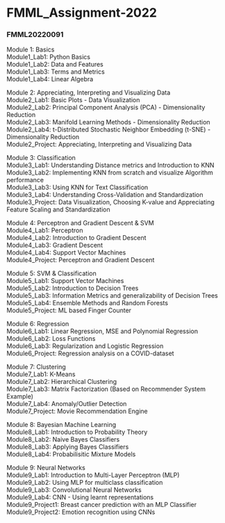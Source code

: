 # FMML_Assignment-2022

### FMML20220091

Module 1: Basics  
Module1_Lab1: Python Basics  
Module1_Lab2: Data and Features  
Module1_Lab3: Terms and Metrics  
Module1_Lab4: Linear Algebra  

Module 2: Appreciating, Interpreting and Visualizing Data  
Module2_Lab1: Basic Plots - Data Visualization  
Module2_Lab2: Principal Component Analysis (PCA) - Dimensionality Reduction  
Module2_Lab3: Manifold Learning Methods - Dimensionality Reduction  
Module2_Lab4: t-Distributed Stochastic Neighbor Embedding (t-SNE) - Dimensionality Reduction  
Module2_Project: Appreciating, Interpreting and Visualizing Data  

Module 3: Classification  
Module3_Lab1: Understanding Distance metrics and Introduction to KNN  
Module3_Lab2: Implementing KNN from scratch and visualize Algorithm performance  
Module3_Lab3: Using KNN for Text Classification  
Module3_Lab4: Understanding Cross-Validation and Standardization  
Module3_Project: Data Visualization, Choosing K-value and Appreciating Feature Scaling and Standardization  

Module 4: Perceptron and Gradient Descent & SVM  
Module4_Lab1: Perceptron  
Module4_Lab2: Introduction to Gradient Descent  
Module4_Lab3: Gradient Descent  
Module4_Lab4: Support Vector Machines  
Module4_Project: Perceptron and Gradient Descent  

Module 5: SVM & Classification  
Module5_Lab1: Support Vector Machines  
Module5_Lab2: Introduction to Decision Trees  
Module5_Lab3: Information Metrics and generalizability of Decision Trees  
Module5_Lab4: Ensemble Methods and Random Forests  
Module5_Project: ML based Finger Counter  

Module 6: Regression  
Module6_Lab1: Linear Regression, MSE and Polynomial Regression  
Module6_Lab2: Loss Functions  
Module6_Lab3: Regularization and Logistic Regression  
Module6_Project: Regression analysis on a COVID-dataset  

Module 7: Clustering  
Module7_Lab1: K-Means  
Module7_Lab2: Hierarchical Clustering  
Module7_Lab3: Matrix Factorization (Based on Recommender System Example)  
Module7_Lab4: Anomaly/Outlier Detection  
Module7_Project: Movie Recommendation Engine  

Module 8: Bayesian Machine Learning  
Module8_Lab1: Introduction to Probability Theory  
Module8_Lab2: Naive Bayes Classifiers  
Module8_Lab3: Applying Bayes Classifiers  
Module8_Lab4: Probabilisitic Mixture Models  

Module 9: Neural Networks  
Module9_Lab1: Introduction to Multi-Layer Perceptron (MLP)  
Module9_Lab2: Using MLP for multiclass classification  
Module9_Lab3: Convolutional Neural Networks  
Module9_Lab4: CNN - Using learnt representations  
Module9_Project1: Breast cancer prediction with an MLP Classifier  
Module9_Project2: Emotion recognition using CNNs  
